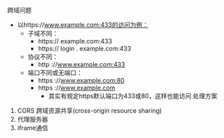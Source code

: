 跨域问题
- 以https://www.example.com:433的访问为例：
	- 子域不同：
		- https:// example.com:433
		- https:// login . example.com:433
	- 协议不同：
		- http ://www.example.com:433
	- 端口不同或无端口：
		- https ://www.example.com:80
		- https ://www.example.com  
			- 其实有规定https默认端口为433或80，这样也能访问
处理方案
1. CORS 跨域资源共享(cross-origin resource sharing)
2. 代理服务器
3. iframe通信
